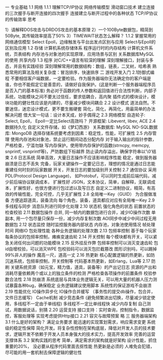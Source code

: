 一 专业基础
1.1 网络
1.1.1 理解TCP/IP协议
网络传输模型
滑动窗口技术
建立连接的三次握手与断开连接的四次握手
连接建立与断开过程中的各种状态
TCP/IP协议的传输效率
思考

1）请解释DOS攻击与DRDOS攻击的基本原理
2）一个100Byte数据包，精简到50Byte, 其传输效率提高了50%
3）TIMEWAIT状态怎么解释？
1.1.2 掌握常用的网络通信模型
Select
Epoll，边缘触发与平台出发点区别与应用
Select与Epoll的区别及应用
1.2 存储
计算机系统存储体系
程序运行时的内存结构
计算机文件系统，页表结构
内存池与对象池的实现原理，应用场景与区别
关系数据库MySQL的使用
共享内存
1.3 程序
对C/C++语言有较深的理解
深刻理解接口，封装与多态，并且有实践经验
深刻理解常用的数据结构：数组，链表，二叉树，哈希表
熟悉常用的算法及相关复杂度：冒泡排序，快速排序
二 游戏开发入门
2.1防御式编程
不要相信客户端数据，一定要检验。作为服务器端你无法确定你的客户端是谁，你也不能假定它是善意的，请做好自我保护。(这是判断一个服务器端程序员是否入门的基本标准)
务必对于函数的传人参数和返回值进行合法性判断，内部子系统，功能模块之间不要太过信任，要求低耦合，高内聚
插件式的模块设计，模块功能的健壮性应该是内建的，尽量减少模块间耦合
2.2 设计模式
道法自然。不要迷信，迷恋设计模式，更不要生搬硬套
简化，简化，再简化，用最简单的办法解决问题
借大宝一句话：设计本天成，妙手偶得之
2.3 网络模型
自造轮子: Select, Epoll， Epoll一定比Select高效吗？
开源框架: Libevent, libev, ACE
2.4 数据持久化
自定义文件存储，如《梦幻西游》
关系数据库: MySQL
NO-SQL数据库: MongoDB
选择存储系统要考虑到因素：稳定性，性能，可扩展性
2.5 内存管理
使用内存池和对象池，禁止运行期间动态分配内存
对于输入输出的指针参数，严格检查，宁滥勿缺
写内存保护。使用带内存保护的函数(strncpy, memcpy, snprintf, vsnprintf等)，严防数组下标越界
防止读内存溢出，确保字符串以’\0’结束
2.6 日志系统
简单高效，大量日志操作不应该影响程序性能
稳定，做到服务器崩溃是日志不丢失
完备，玩家关键操作一定要记日志，理想的情况是通过日志能重建任何时刻的玩家数据
开关，开发日志的要加级别开关控制
2.7 通信协议
采用PDL(Protocol Design Language)， 如Protobuf，可以同时生成前后端代码，减少前后端协议联调成本， 扩展性好
JSON，文本协议，简单，自解释，无联调成本，扩展性好，也很方便进行包过滤以及写日志
自定义二进制协议，精简，有高效的传输性能，完全可控，几乎无扩展性
2.8 全局唯一Key（GUID）
为合服做准备
方便追踪道具，装备流向
每个角色，装备，道具都应对应有全局唯一Key
2.9 多线程与同步
消息队列进行同步化处理
2.10 状态机
强化角色的状态
前置状态的检查校验
2.11 数据包操作
合并, 同一帧内的数据包进行合并，减少IO操作次数
单副本, 用一个包尽量只保存一份，减少内存复制次数
AOI同步中减少中间过程无用数据包
2.12 状态监控
随时监控服务器内部状态
内存池，对象池使用情况
帧处理时间
网络IO
包处理性能
各种业务逻辑的处理次数
2.13 包频率控制
基于每个玩家每条协议的包频率控制，瘫痪变速齿轮
2.14 开关控制
每个模块都有开关，可以紧急关闭任何出问题的功能模块
2.15 反外挂反作弊
包频率控制可以消灭变速齿轮
包id自增校验，可以消灭WPE
包校验码可以消灭包拦截篡改
图形识别吗，可以踢掉99%非人的操作
魔高一尺，道高一丈
2.16 热更新
核心配置逻辑的热更新，如防沉迷系统，包频率控制，开关控制等
代码基本热更新，如Erlang，Lua等
2.17 防刷
关键系统资源（如元宝，精力值，道具，装备等）的产出记日志
资源的产出和消耗尽量依赖两个或以上的独立条件的检测
严格检查各项操作的前置条件
校验参数合法性
2.18 防崩溃
系统底层与具体业务逻辑无关，可以用大量的机器人压力测试暴露各种bug，确保稳定
业务逻辑建议使用脚本
系统性的保证游戏不会崩溃
2.19 性能优化
IO操作异步化
IO操作合并缓写 （事务性的提交db操作，包合并，文件日志缓写）
Cache机制
减少竞态条件 (避免频繁进出切换，尽量减少锁定使用，多线程不一定由于单线程) 多线程不一定比单线程快
减少内存复制
自己测试，用数据说话，别猜
2.20 运营支持
接口支持：实时查询，控制指令，数据监控，客服处理等
实现考虑提供Http接口
2.21 容灾与故障预案
略
三 服务器端架构
3.1 什么是好的架构？
满足业务要求
能迅速的实现策划需求，响应需求变更
系统级的稳定性保障
简化开发。将复杂性控制在架构底层，降低对开发人员的技术要求，逻辑开发不依赖于开发人员本身强大的技术实力，提高开发效率
完善的运营支撑体系
3.2 架构实践的思考
简单，满足需求的架构就是好架构
设计性能，抓住重要的20%， 没必要从程序代码里面去抠性能
热更新是必须的
          人难免会犯错，尽可能的用一套机制去保障逻辑的健壮性










